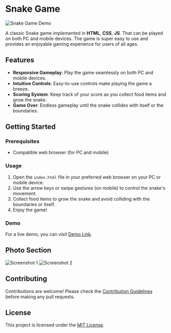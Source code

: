 # Snake Game

![Snake Game Demo](link-to-your-demo-gif-or-screenshot.gif)

A classic Snake game implemented in **HTML**, **CSS**, **JS**. That can be played on both PC and mobile devices. The game is super easy to use and provides an enjoyable gaming experience for users of all ages.

## Features

- **Responsive Gameplay**: Play the game seamlessly on both PC and mobile devices.
- **Intuitive Controls**: Easy-to-use controls make playing the game a breeze.
- **Scoring System**: Keep track of your score as you collect food items and grow the snake.
- **Game Over**: Endless gameplay until the snake collides with itself or the boundaries.

## Getting Started

### Prerequisites

- Compatible web browser (for PC and mobile)


### Usage

1. Open the `index.html` file in your preferred web browser on your PC or mobile device.
2. Use the arrow keys or swipe gestures (on mobile) to control the snake's movement.
3. Collect food items to grow the snake and avoid colliding with the boundaries or itself.
4. Enjoy the game!

### Demo

For a live demo, you can visit [Demo Link](https://syedmoin-lab.github.io/Snake-Game/).

## Photo Section

![Screenshot 1](link-to-your-screenshot-1.png)
![Screenshot 2](link-to-your-screenshot-2.png)
<!-- Add additional screenshots as needed -->

## Contributing

Contributions are welcome! Please check the [Contribution Guidelines](CONTRIBUTING.md) before making any pull requests.

## License

This project is licensed under the [MIT License](LICENSE).


